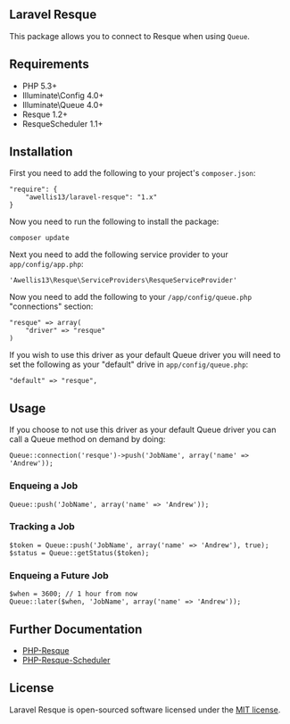 ## Laravel Resque

This package allows you to connect to Resque when using `Queue`. 

## Requirements

- PHP 5.3+
- Illuminate\Config 4.0+
- Illuminate\Queue 4.0+
- Resque 1.2+
- ResqueScheduler 1.1+

## Installation

First you need to add the following to your project's `composer.json`:

    "require": {
    	"awellis13/laravel-resque": "1.x"
    }

Now you need to run the following to install the package:

	composer update

Next you need to add the following service provider to your `app/config/app.php`:

    'Awellis13\Resque\ServiceProviders\ResqueServiceProvider'

Now you need to add the following to your `/app/config/queue.php` "connections" section:

    "resque" => array(
    	"driver" => "resque"
    )

If you wish to use this driver as your default Queue driver you will need to set the following as your "default" drive in `app/config/queue.php`:

    "default" => "resque",


## Usage

If you choose to not use this driver as your default Queue driver you can call a Queue method on demand by doing:

    Queue::connection('resque')->push('JobName', array('name' => 'Andrew'));

### Enqueing a Job

	Queue::push('JobName', array('name' => 'Andrew'));

### Tracking a Job

	$token = Queue::push('JobName', array('name' => 'Andrew'), true);
	$status = Queue::getStatus($token);

### Enqueing a Future Job

	$when = 3600; // 1 hour from now
	Queue::later($when, 'JobName', array('name' => 'Andrew'));

## Further Documentation

- [PHP-Resque](https://github.com/chrisboulton/php-resque)
- [PHP-Resque-Scheduler](https://github.com/chrisboulton/php-resque-scheduler)

## License

Laravel Resque is open-sourced software licensed under the [MIT license](http://opensource.org/licenses/MIT).